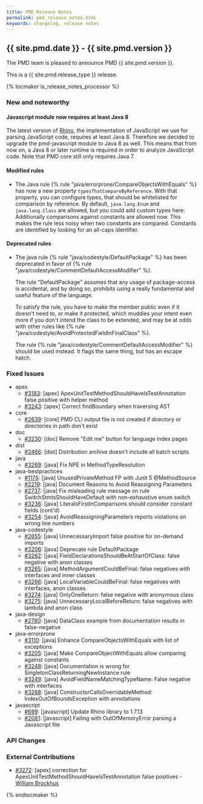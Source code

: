 ```yaml
---
title: PMD Release Notes
permalink: pmd_release_notes.html
keywords: changelog, release notes
---
```


## {{ site.pmd.date }} - {{ site.pmd.version }}

The PMD team is pleased to announce PMD {{ site.pmd.version }}.

This is a {{ site.pmd.release_type }} release.

{% tocmaker is_release_notes_processor %}

### New and noteworthy

#### Javascript module now requires at least Java 8

The latest version of [Rhino](https://github.com/mozilla/rhino), the implementation of JavaScript we use
for parsing JavaScript code, requires at least Java 8. Therefore we decided to upgrade the pmd-javascript
module to Java 8 as well. This means that from now on, a Java 8 or later runtime is required in order
to analyze JavaScript code. Note that PMD core still only requires Java 7.

#### Modified rules

*   The Java rule {% rule "java/errorprone/CompareObjectsWithEquals" %} has now a new property
    `typesThatCompareByReference`. With that property, you can configure types, that should be whitelisted
    for comparison by reference. By default, `java.lang.Enum` and `java.lang.Class` are allowed, but
    you could add custom types here.
    Additionally comparisons against constants are allowed now. This makes the rule less noisy when two constants
    are compared. Constants are identified by looking for an all-caps identifier.

#### Deprecated rules

*   The java rule {% rule "java/codestyle/DefaultPackage" %} has been deprecated in favor of
    {% rule "java/codestyle/CommentDefaultAccessModifier" %}.
    
    The rule "DefaultPackage" assumes that any usage of package-access is accidental,
    and by doing so, prohibits using a really fundamental and useful feature of the language.
    
    To satisfy the rule, you have to make the member public even if it doesn't need to, or make it protected,
    which muddies your intent even more if you don't intend the class to be extended, and may be at odds with
    other rules like {% rule "java/codestyle/AvoidProtectedFieldInFinalClass" %}.
    
    The rule {% rule "java/codestyle/CommentDefaultAccessModifier" %} should be used instead.
    It flags the same thing, but has an escape hatch.

### Fixed Issues

*   apex
    *   [#3183](https://github.com/pmd/pmd/issues/3183): \[apex] ApexUnitTestMethodShouldHaveIsTestAnnotation false positive with helper method
    *   [#3243](https://github.com/pmd/pmd/pull/3243): \[apex] Correct findBoundary when traversing AST
*   core
    *   [#2639](https://github.com/pmd/pmd/issues/2639): \[core] PMD CLI output file is not created if directory or directories in path don't exist
*   doc
    *   [#3230](https://github.com/pmd/pmd/issues/3230): \[doc] Remove "Edit me" button for language index pages
*   dist
    *   [#2466](https://github.com/pmd/pmd/issues/2466): \[dist] Distribution archive doesn't include all batch scripts
*   java
    *   [#3269](https://github.com/pmd/pmd/pull/3269): \[java] Fix NPE in MethodTypeResolution
*   java-bestpractices
    *   [#1175](https://github.com/pmd/pmd/issues/1175): \[java] UnusedPrivateMethod FP with Junit 5 @MethodSource
    *   [#2219](https://github.com/pmd/pmd/issues/2219): \[java] Document Reasons to Avoid Reassigning Parameters
    *   [#2737](https://github.com/pmd/pmd/issues/2737): \[java] Fix misleading rule message on rule SwitchStmtsShouldHaveDefault with non-exhaustive enum switch
    *   [#3236](https://github.com/pmd/pmd/issues/3236): \[java] LiteralsFirstInComparisons should consider constant fields (cont'd)
    *   [#3254](https://github.com/pmd/pmd/issues/3254): \[java] AvoidReassigningParameters reports violations on wrong line numbers
*   java-codestyle
    *   [#2655](https://github.com/pmd/pmd/issues/2655): \[java] UnnecessaryImport false positive for on-demand imports
    *   [#3206](https://github.com/pmd/pmd/issues/3206): \[java] Deprecate rule DefaultPackage
    *   [#3262](https://github.com/pmd/pmd/pull/3262): \[java] FieldDeclarationsShouldBeAtStartOfClass: false negative with anon classes
    *   [#3265](https://github.com/pmd/pmd/pull/3265): \[java] MethodArgumentCouldBeFinal: false negatives with interfaces and inner classes
    *   [#3266](https://github.com/pmd/pmd/pull/3266): \[java] LocalVariableCouldBeFinal: false negatives with interfaces, anon classes
    *   [#3274](https://github.com/pmd/pmd/pull/3274): \[java] OnlyOneReturn: false negative with anonymous class
    *   [#3275](https://github.com/pmd/pmd/pull/3275): \[java] UnnecessaryLocalBeforeReturn: false negatives with lambda and anon class
*   java-design
    *   [#2780](https://github.com/pmd/pmd/issues/2780): \[java] DataClass example from documentation results in false-negative
*   java-errorprone
    *   [#3110](https://github.com/pmd/pmd/issues/3110): \[java] Enhance CompareObjectsWithEquals with list of exceptions
    *   [#3205](https://github.com/pmd/pmd/issues/3205): \[java] Make CompareObjectWithEquals allow comparing against constants
    *   [#3248](https://github.com/pmd/pmd/issues/3248): \[java] Documentation is wrong for SingletonClassReturningNewInstance rule
    *   [#3249](https://github.com/pmd/pmd/pull/3249): \[java] AvoidFieldNameMatchingTypeName: False negative with interfaces
    *   [#3268](https://github.com/pmd/pmd/pull/3268): \[java] ConstructorCallsOverridableMethod: IndexOutOfBoundsException with annotations
*   javascript
    *   [#699](https://github.com/pmd/pmd/issues/699): \[javascript] Update Rhino library to 1.7.13
    *   [#2081](https://github.com/pmd/pmd/issues/2081): \[javascript] Failing with OutOfMemoryError parsing a Javascript file

### API Changes

### External Contributions
*   [#3272](https://github.com/pmd/pmd/pull/3272): \[apex] correction for ApexUnitTestMethodShouldHaveIsTestAnnotation false positives - [William Brockhus](https://github.com/YodaDaCoda)

{% endtocmaker %}
